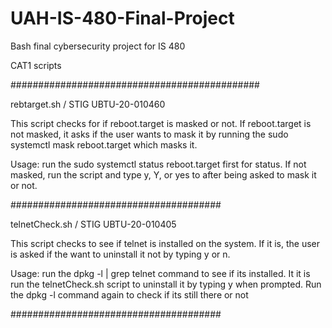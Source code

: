 # UAH-IS-480-Final-Project

Bash final cybersecurity project for IS 480

CAT1 scripts

#############################################

rebtarget.sh / STIG UBTU-20-010460

This script checks for if reboot.target is masked or not. If reboot.target is not masked, it asks if the user wants to mask it by running the sudo systemctl mask reboot.target
which masks it.

Usage: run the sudo systemctl status reboot.target first for status. If not masked, run the script and type y, Y, or yes to after being asked to mask it or not.

######################################

telnetCheck.sh / STIG UBTU-20-010405

This script checks to see if telnet is installed on the system. If it is, the user is asked if the want to uninstall it not by typing y or n.

Usage: run the dpkg -l | grep telnet command to see if its installed. It it is run the telnetCheck.sh script to uninstall it by typing y when prompted. Run the dpkg -l command again to check if its still there or not

######################################
